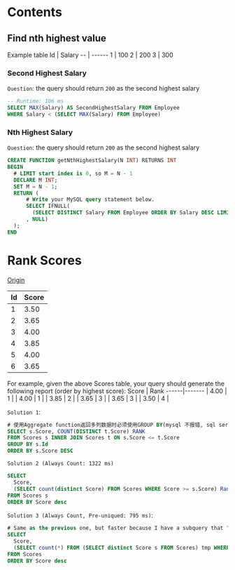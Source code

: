 # Contents

## Find nth highest value

Example table
Id | Salary
-- | ------
1  | 100
2  | 200
3  | 300

### Second Highest Salary

`Question`: the query should return `200` as the second highest salary

```sql
-- Runtime: 106 ms
SELECT MAX(Salary) AS SecondHighestSalary FROM Employee
WHERE Salary < (SELECT MAX(Salary) FROM Employee)
```

### Nth Highest Salary

`Question`: the query should return `200` as the second highest salary

```sql
CREATE FUNCTION getNthHighestSalary(N INT) RETURNS INT
BEGIN
  # LIMIT start index is 0, so M = N - 1
  DECLARE M INT;
  SET M = N - 1;
  RETURN (
      # Write your MySQL query statement below.
      SELECT IFNULL(
        (SELECT DISTINCT Salary FROM Employee ORDER BY Salary DESC LIMIT M, 1)
      , NULL)
  );
END
```

# Rank Scores

[Origin](https://leetcode.com/problems/rank-scores/#/description)

 Id | Score
----|-------
 1  | 3.50
 2  | 3.65
 3  | 4.00
 4  | 3.85
 5  | 4.00
 6  | 3.65

For example, given the above Scores table, your query should generate the following report (order by highest score):
Score | Rank
------|-------
| 4.00  | 1    |
| 4.00  | 1    |
| 3.85  | 2    |
| 3.65  | 3    |
| 3.65  | 3    |
| 3.50  | 4    |

`Solution 1`:

```sql
# 使用Aggregate function返回多列数据时必须使用GROUP BY(mysql 不报错, sql server会报错)
SELECT s.Score, COUNT(DISTINCT t.Score) RANK
FROM Scores s INNER JOIN Scores t ON s.Score <= t.Score
GROUP BY s.Id
ORDER BY s.Score DESC
```

`Solution 2 (Always Count: 1322 ms)`

```sql
SELECT
  Score,
  (SELECT count(distinct Score) FROM Scores WHERE Score >= s.Score) Rank
FROM Scores s
ORDER BY Score desc
```

`Solution 3 (Always Count, Pre-uniqued: 795 ms)`:

```sql
# Same as the previous one, but faster because I have a subquery that "uniquifies" the scores first. Not entirely sure why it's faster, I'm guessing MySQL makes tmp a temporary table and uses it for every outer Score.
SELECT
  Score,
  (SELECT count(*) FROM (SELECT distinct Score s FROM Scores) tmp WHERE s >= Score) Rank
FROM Scores
ORDER BY Score desc
```